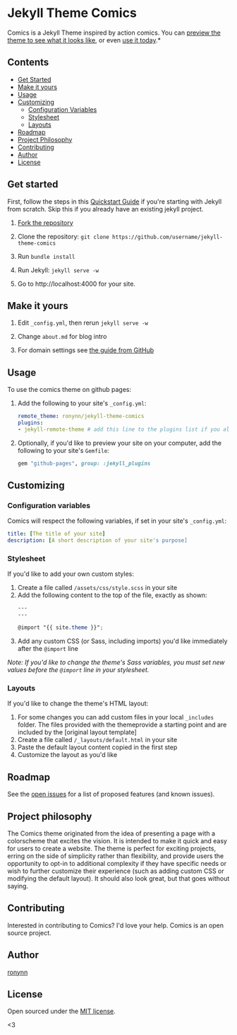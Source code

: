 # Jekyll Theme Comics

Comics is a Jekyll Theme inspired by action comics. You can [preview the theme to see what it looks like](https://ronynn.github.io/jekyll-theme-comics), or even [use it today](#usage).*

## Contents
- [Get Started](#get-started)
- [Make it yours](#make-it-yours)
- [Usage](#usage)
- [Customizing](#customizing)
  - [Configuration Variables](#configuration-variables)
  - [Stylesheet](#stylesheet)
  - [Layouts](#layouts)
- [Roadmap](#roadmap)
- [Project Philosophy](#project-philosophy)
- [Contributing](#contributing)
- [Author](#author)
- [License](#license)

## Get started

First, follow the steps in this [Quickstart Guide](https://jekyllrb.com/docs/) if you're starting with Jekyll from scratch. Skip this if you already have an existing jekyll project.


1. [Fork the repository](https://github.com/ronynn/jekyll-theme-comics/fork)

2. Clone the repository: `git clone https://github.com/username/jekyll-theme-comics`

3. Run `bundle install`

4. Run Jekyll: `jekyll serve -w`

5. Go to http://localhost:4000 for your site.


## Make it yours

1. Edit `_config.yml`, then rerun `jekyll serve -w`

2. Change `about.md` for blog intro

3. For domain settings see [the guide from GitHub](https://help.github.com/articles/setting-up-a-custom-domain-with-pages)


## Usage

To use the comics theme on github pages:

1. Add the following to your site's `_config.yml`:

    ```yml
    remote_theme: ronynn/jekyll-theme-comics
    plugins:
    - jekyll-remote-theme # add this line to the plugins list if you already have one
    ```

2. Optionally, if you'd like to preview your site on your computer, add the following to your site's `Gemfile`:

    ```ruby
    gem "github-pages", group: :jekyll_plugins
    ```


## Customizing

### Configuration variables

Comics will respect the following variables, if set in your site's `_config.yml`:

```yml
title: [The title of your site]
description: [A short description of your site's purpose]
```

### Stylesheet

If you'd like to add your own custom styles:

1. Create a file called `/assets/css/style.scss` in your site
2. Add the following content to the top of the file, exactly as shown:
    ```scss
    ---
    ---

    @import "{{ site.theme }}";
    ```
3. Add any custom CSS (or Sass, including imports) you'd like immediately after the `@import` line

*Note: If you'd like to change the theme's Sass variables, you must set new values before the `@import` line in your stylesheet.*

### Layouts

If you'd like to change the theme's HTML layout:

1. For some changes you can add custom files in your local `_includes` folder. The files provided with the themeprovide a starting point and are included by the [original layout template]
2. Create a file called `/_layouts/default.html` in your site
3. Paste the default layout content copied in the first step
4. Customize the layout as you'd like


## Roadmap

See the [open issues](https://github.com/ronynn/jekyll-theme-comics/issues) for a list of proposed features (and known issues).

## Project philosophy

The Comics theme originated from the idea of presenting a page with a colorscheme that excites the vision. It is intended to make it quick and easy for users to create a website. The theme is perfect for exciting projects, erring on the side of simplicity rather than flexibility, and provide users the opportunity to opt-in to additional complexity if they have specific needs or wish to further customize their experience (such as adding custom CSS or modifying the default layout). It should also look great, but that goes without saying.

## Contributing

Interested in contributing to Comics? I'd love your help. Comics is an open source project.

## Author

[ronynn](https://github.com/ronynn)


## License

Open sourced under the [MIT license](LICENSE.md).

<3
